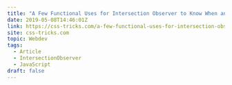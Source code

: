 ```yaml
---
title: "A Few Functional Uses for Intersection Observer to Know When an Element is in View"
date: 2019-05-08T14:46:01Z
link: https://css-tricks.com/a-few-functional-uses-for-intersection-observer-to-know-when-an-element-is-in-view/?utm_medium=RSS&utm_source=news.12bit.vn
site: css-tricks.com
topic: Webdev
tags:
  - Article
  - IntersectionObserver
  - JavaScript
draft: false
---
```

